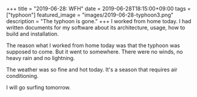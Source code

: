+++
title =  "2019-06-28: WFH"
date = 2019-06-28T18:15:00+09:00
tags = ["typhoon"]
featured_image = "images/2019-06-28-typhoon3.png"
description = "The typhoon is gone."
+++
I worked from home today.
I had written documents for my software
about its architecture, usage, how to build and installation.

The reason what I worked from home today was that the typhoon was supposed to come.
But it went to somewhere. There were no winds, no heavy rain and no lightning.

The weather was so fine and hot today.
It's a season that requires air conditioning.

I will go surfing tomorrow.
